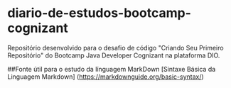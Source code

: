 # diario-de-estudos-bootcamp-cognizant
Repositório desenvolvido para o desafio de código "Criando Seu Primeiro Repositório" do Bootcamp Java Developer Cognizant na plataforma DIO.

##Fonte útil para o estudo da línguagem MarkDown
[Sintaxe Básica da Linguagem Markdown] (https://markdownguide.org/basic-syntax/)
